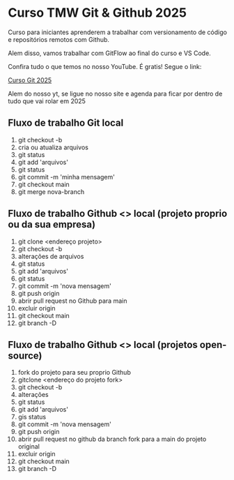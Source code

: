 # Curso TMW Git & Github 2025

Curso para iniciantes aprenderem a trabalhar com versionamento de código e repositórios remotos com Github.

Alem disso, vamos trabalhar com GitFlow ao final do curso e VS Code.

Confira tudo o que temos no nosso YouTube. É gratis! Segue o link:

[Curso Git 2025](https://youtube.com/teomewhy)

Alem do nosso yt, se ligue no nosso site e agenda para ficar por dentro de tudo que vai rolar em 2025


## Fluxo de trabalho Git local

1. git checkout -b <nova-branch>
2. cria ou atualiza arquivos
3. git status
4. git add 'arquivos'
5. git status
6. git commit -m 'minha mensagem'
7. git checkout main
8. git merge nova-branch

## Fluxo de trabalho Github <> local (projeto proprio ou da sua empresa)

1. git clone <endereço projeto>
2. git checkout -b  <nova-branch>
3. alterações de arquivos
4. git status
5. git add 'arquivos'
6. git status
7. git commit -m 'nova mensagem'
8. git push origin <nova-branch>
9. abrir pull request no Github para main
10. excluir <nova-branch> origin
11. git checkout main
12. git branch -D <nova-branch>

## Fluxo de trabalho Github <> local (projetos open-source)

1. fork do projeto para seu proprio Github
2. gitclone <endereço do projeto fork>
3. git checkout -b <nova-branch>
4. alterações
5. git status
6. git add 'arquivos'
7. gis status
8. git commit -m 'nova mensagem'
9. git push origin <nova-branch>
10. abrir pull request no github da branch fork para a main do projeto original
11. excluir <nova-branch> origin
12. git checkout main
13. git branch -D <nova-branch>


